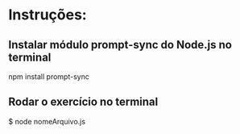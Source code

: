 # Instruções:

## Instalar módulo prompt-sync do Node.js no terminal

npm install prompt-sync

## Rodar o exercício no terminal

$ node nomeArquivo.js